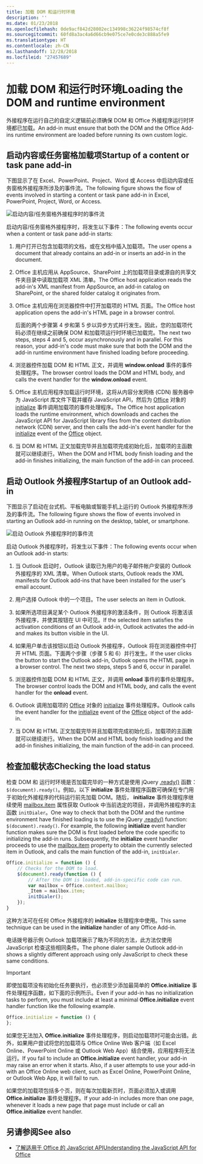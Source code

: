 ```yaml
---
title: 加载 DOM 和运行时环境
description: ''
ms.date: 01/23/2018
ms.openlocfilehash: 0de9acf842d28002ec134998c36224f98574cf8f
ms.sourcegitcommit: 60fd8a3ac4a6d66cb9e075ce7e0cde3c888a5fe9
ms.translationtype: HT
ms.contentlocale: zh-CN
ms.lasthandoff: 12/28/2018
ms.locfileid: "27457689"
---
```

# <a name="loading-the-dom-and-runtime-environment"></a><span data-ttu-id="b2501-102">加载 DOM 和运行时环境</span><span class="sxs-lookup"><span data-stu-id="b2501-102">Loading the DOM and runtime environment</span></span>



<span data-ttu-id="b2501-103">外接程序在运行自己的自定义逻辑前必须确保 DOM 和 Office 外接程序运行时环境都已加载。</span><span class="sxs-lookup"><span data-stu-id="b2501-103">An add-in must ensure that both the DOM and the Office Add-ins runtime environment are loaded before running its own custom logic.</span></span> 

## <a name="startup-of-a-content-or-task-pane-add-in"></a><span data-ttu-id="b2501-104">启动内容或任务窗格加载项</span><span class="sxs-lookup"><span data-stu-id="b2501-104">Startup of a content or task pane add-in</span></span>

<span data-ttu-id="b2501-105">下图显示了在 Excel、PowerPoint、Project、Word 或 Access 中启动内容或任务窗格外接程序所涉及的事件流。</span><span class="sxs-lookup"><span data-stu-id="b2501-105">The following figure shows the flow of events involved in starting a content or task pane add-in in Excel, PowerPoint, Project, Word, or Access.</span></span>

![启动内容/任务窗格外接程序时的事件流](../images/office15-app-sdk-loading-dom-agave-runtime.png)

<span data-ttu-id="b2501-107">启动内容/任务窗格外接程序时，将发生以下事件：</span><span class="sxs-lookup"><span data-stu-id="b2501-107">The following events occur when a content or task pane add-in starts:</span></span> 



1. <span data-ttu-id="b2501-108">用户打开已包含加载项的文档，或在文档中插入加载项。</span><span class="sxs-lookup"><span data-stu-id="b2501-108">The user opens a document that already contains an add-in or inserts an add-in in the document.</span></span>
    
2. <span data-ttu-id="b2501-109">Office 主机应用从 AppSource、SharePoint 上的加载项目录或源自的共享文件夹目录中读取加载项 XML 清单。</span><span class="sxs-lookup"><span data-stu-id="b2501-109">The Office host application reads the add-in's XML manifest from AppSource, an add-in catalog on SharePoint, or the shared folder catalog it originates from.</span></span>
    
3. <span data-ttu-id="b2501-110">Office 主机应用在浏览器控件中打开加载项的 HTML 页面。</span><span class="sxs-lookup"><span data-stu-id="b2501-110">The Office host application opens the add-in's HTML page in a browser control.</span></span>
    
    <span data-ttu-id="b2501-p101">后面的两个步骤第 4 步和第 5 步以异步方式并行发生。因此，您的加载项代码必须在继续之前确保 DOM 和加载项运行时环境已加载完。</span><span class="sxs-lookup"><span data-stu-id="b2501-p101">The next two steps, steps 4 and 5, occur asynchronously and in parallel. For this reason, your add-in's code must make sure that both the DOM and the add-in runtime environment have finished loading before proceeding.</span></span>
    
4. <span data-ttu-id="b2501-113">浏览器控件加载 DOM 和 HTML 正文，并调用  **window.onload** 事件的事件处理程序。</span><span class="sxs-lookup"><span data-stu-id="b2501-113">The browser control loads the DOM and HTML body, and calls the event handler for the  **window.onload** event.</span></span>
    
5. <span data-ttu-id="b2501-114">Office 主机应用程序加载运行时环境，这将从内容分发网络 (CDN) 服务器中为 JavaScript 库文件下载并缓存 JavaScript API，然后为 [Office](https://docs.microsoft.com/javascript/api/office) 对象的 [initialize](https://docs.microsoft.com/javascript/api/office) 事件调用加载项的事件处理程序。</span><span class="sxs-lookup"><span data-stu-id="b2501-114">The Office host application loads the runtime environment, which downloads and caches the JavaScript API for JavaScript library files from the content distribution network (CDN) server, and then calls the add-in's event handler for the [initialize](https://docs.microsoft.com/javascript/api/office) event of the [Office](https://docs.microsoft.com/javascript/api/office) object.</span></span>
    
6. <span data-ttu-id="b2501-115">当 DOM 和 HTML 正文加载完毕并且加载项完成初始化后，加载项的主函数就可以继续进行。</span><span class="sxs-lookup"><span data-stu-id="b2501-115">When the DOM and HTML body finish loading and the add-in finishes initializing, the main function of the add-in can proceed.</span></span>
    

## <a name="startup-of-an-outlook-add-in"></a><span data-ttu-id="b2501-116">启动 Outlook 外接程序</span><span class="sxs-lookup"><span data-stu-id="b2501-116">Startup of an Outlook add-in</span></span>



<span data-ttu-id="b2501-117">下图显示了启动在台式机、平板电脑或智能手机上运行的 Outlook 外接程序所涉及的事件流。</span><span class="sxs-lookup"><span data-stu-id="b2501-117">The following figure shows the flow of events involved in starting an Outlook add-in running on the desktop, tablet, or smartphone.</span></span>

![启动 Outlook 外接程序时的事件流](../images/outlook15-loading-dom-agave-runtime.png)

<span data-ttu-id="b2501-119">启动 Outlook 外接程序时，将发生以下事件：</span><span class="sxs-lookup"><span data-stu-id="b2501-119">The following events occur when an Outlook add-in starts:</span></span> 



1. <span data-ttu-id="b2501-120">当 Outlook 启动时，Outlook 读取已为用户的电子邮件帐户安装的 Outlook 外接程序的 XML 清单。</span><span class="sxs-lookup"><span data-stu-id="b2501-120">When Outlook starts, Outlook reads the XML manifests for Outlook add-ins that have been installed for the user's email account.</span></span>
    
2. <span data-ttu-id="b2501-121">用户选择 Outlook 中的一个项目。</span><span class="sxs-lookup"><span data-stu-id="b2501-121">The user selects an item in Outlook.</span></span>
    
3. <span data-ttu-id="b2501-122">如果所选项目满足某个 Outlook 外接程序的激活条件，则 Outlook 将激活该外接程序，并使其按钮在 UI 中可见。</span><span class="sxs-lookup"><span data-stu-id="b2501-122">If the selected item satisfies the activation conditions of an Outlook add-in, Outlook activates the add-in and makes its button visible in the UI.</span></span>
    
4. <span data-ttu-id="b2501-p102">如果用户单击该按钮以启动 Outlook 外接程序，Outlook 将在浏览器控件中打开 HTML 页面。下面两个步骤（步骤 5 和 6）并行发生。</span><span class="sxs-lookup"><span data-stu-id="b2501-p102">If the user clicks the button to start the Outlook add-in, Outlook opens the HTML page in a browser control. The next two steps, steps 5 and 6, occur in parallel.</span></span>
    
5. <span data-ttu-id="b2501-125">浏览器控件加载 DOM 和 HTML 正文，并调用  **onload** 事件的事件处理程序。</span><span class="sxs-lookup"><span data-stu-id="b2501-125">The browser control loads the DOM and HTML body, and calls the event handler for the  **onload** event.</span></span>
    
6. <span data-ttu-id="b2501-126">Outlook 调用加载项的 [Office](https://docs.microsoft.com/javascript/api/office) 对象的 [initialize](https://docs.microsoft.com/javascript/api/office) 事件处理程序。</span><span class="sxs-lookup"><span data-stu-id="b2501-126">Outlook calls the event handler for the [initialize](https://docs.microsoft.com/javascript/api/office) event of the [Office](https://docs.microsoft.com/javascript/api/office) object of the add-in.</span></span>
    
7. <span data-ttu-id="b2501-127">当 DOM 和 HTML 正文加载完毕并且加载项完成初始化后，加载项的主函数就可以继续进行。</span><span class="sxs-lookup"><span data-stu-id="b2501-127">When the DOM and HTML body finish loading and the add-in finishes initializing, the main function of the add-in can proceed.</span></span>
    

## <a name="checking-the-load-status"></a><span data-ttu-id="b2501-128">检查加载状态</span><span class="sxs-lookup"><span data-stu-id="b2501-128">Checking the load status</span></span>


<span data-ttu-id="b2501-p103">检查 DOM 和 运行时环境是否加载完毕的一种方式是使用 jQuery [.ready()](https://api.jquery.com/ready/) 函数： `$(document).ready()`。例如，以下  **initialize** 事件处理程序函数可确保在专门用于初始化外接程序的代码运行前先加载 DOM。随后， **initialize** 事件处理程序继续使用 [mailbox.item](https://docs.microsoft.com/javascript/api/outlook/office.mailbox) 属性获取 Outlook 中当前选定的项目，并调用外接程序的主函数 `initDialer`。</span><span class="sxs-lookup"><span data-stu-id="b2501-p103">One way to check that both the DOM and the runtime environment have finished loading is to use the jQuery [.ready()](https://api.jquery.com/ready/) function: `$(document).ready()`. For example, the following  **initialize** event handler function makes sure the DOM is first loaded before the code specific to initializing the add-in runs. Subsequently, the **initialize** event handler proceeds to use the [mailbox.item](https://docs.microsoft.com/javascript/api/outlook/office.mailbox) property to obtain the currently selected item in Outlook, and calls the main function of the add-in, `initDialer`.</span></span>


```js
Office.initialize = function () {
    // Checks for the DOM to load.
    $(document).ready(function () {
        // After the DOM is loaded, add-in-specific code can run.
        var mailbox = Office.context.mailbox;
        _Item = mailbox.item;
        initDialer();
    });
}
```

<span data-ttu-id="b2501-132">这种方法可在任何 Office 外接程序的  **initialize** 处理程序中使用。</span><span class="sxs-lookup"><span data-stu-id="b2501-132">This same technique can be used in the  **initialize** handler of any Office Add-in.</span></span>

<span data-ttu-id="b2501-133">电话拨号器示例 Outlook 加载项展示了略为不同的方法，此方法仅使用 JavaScript 检查这些相同条件。</span><span class="sxs-lookup"><span data-stu-id="b2501-133">The phone dialer sample Outlook add-in shows a slightly different approach using only JavaScript to check these same conditions.</span></span> 

> [!IMPORTANT]
> <span data-ttu-id="b2501-134">即使加载项没有初始化任务要执行，也必须至少添加最简单的 **Office.initialize** 事件处理程序函数，如下面的示例所示。</span><span class="sxs-lookup"><span data-stu-id="b2501-134">Even if your add-in has no initialization tasks to perform, you must include at least a minimal **Office.initialize** event handler function like the following example.</span></span>

```js
Office.initialize = function () {
};
```

<span data-ttu-id="b2501-p104">如果您无法加入  **Office.initialize** 事件处理程序，则启动加载项时可能会出错。此外，如果用户尝试将您的加载项与 Office Online Web 客户端（如 Excel Online、PowerPoint Online 或 Outlook Web App）结合使用，应用程序将无法运行。</span><span class="sxs-lookup"><span data-stu-id="b2501-p104">If you fail to include an  **Office.initialize** event handler, your add-in may raise an error when it starts. Also, if a user attempts to use your add-in with an Office Online web client, such as Excel Online, PowerPoint Online, or Outlook Web App, it will fail to run.</span></span>

<span data-ttu-id="b2501-137">如果您的加载项包括多个页，则在每次加载新页时，页面必须加入或调用  **Office.initialize** 事件处理程序。</span><span class="sxs-lookup"><span data-stu-id="b2501-137">If your add-in includes more than one page, whenever it loads a new page that page must include or call an  **Office.initialize** event handler.</span></span>


## <a name="see-also"></a><span data-ttu-id="b2501-138">另请参阅</span><span class="sxs-lookup"><span data-stu-id="b2501-138">See also</span></span>

- [<span data-ttu-id="b2501-139">了解适用于 Office 的 JavaScript API</span><span class="sxs-lookup"><span data-stu-id="b2501-139">Understanding the JavaScript API for Office</span></span>](understanding-the-javascript-api-for-office.md)
    
